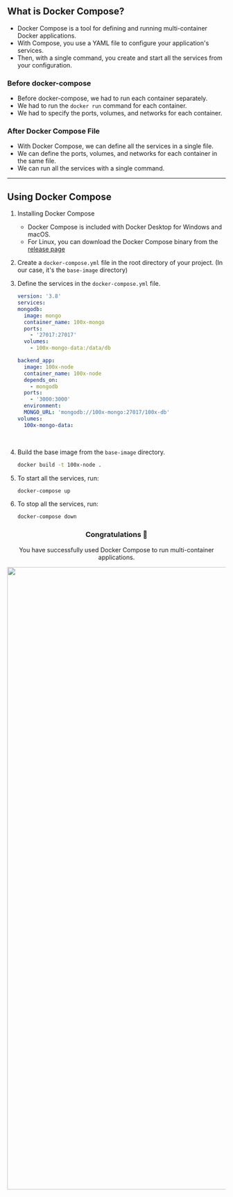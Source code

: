 ## What is Docker Compose?

- Docker Compose is a tool for defining and running multi-container Docker applications.
- With Compose, you use a YAML file to configure your application's services.
- Then, with a single command, you create and start all the services from your configuration.

### Before docker-compose

- Before docker-compose, we had to run each container separately.
- We had to run the `docker run` command for each container.
- We had to specify the ports, volumes, and networks for each container.

### After Docker Compose File

- With Docker Compose, we can define all the services in a single file.
- We can define the ports, volumes, and networks for each container in the same file.
- We can run all the services with a single command.

---

## Using Docker Compose

1. Installing Docker Compose

   - Docker Compose is included with Docker Desktop for Windows and macOS.
   - For Linux, you can download the Docker Compose binary from the [release page](https://docs.docker.com/desktop/install/linux-install/)
     <br>

2. Create a `docker-compose.yml` file in the root directory of your project. (In our case, it's the `base-image` directory)
   <br>

3. Define the services in the `docker-compose.yml` file.

   ```yaml
   version: '3.8'
   services:
   mongodb:
     image: mongo
     container_name: 100x-mongo
     ports:
       - '27017:27017'
     volumes:
       - 100x-mongo-data:/data/db

   backend_app:
     image: 100x-node
     container_name: 100x-node
     depends_on:
       - mongodb
     ports:
       - '3000:3000'
     environment:
     MONGO_URL: 'mongodb://100x-mongo:27017/100x-db'
   volumes:
     100x-mongo-data:
   ```

<br>

4. Build the base image from the `base-image` directory.

   ```bash
   docker build -t 100x-node .
   ```

5. To start all the services, run:

   ```bash
   docker-compose up
   ```

6. To stop all the services, run:
   ```bash
   docker-compose down
   ```

### <p align="center">Congratulations 🎉</p>

<p align="center">You have successfully used Docker Compose to run multi-container applications.</p>
<p align="center">
     <img width="1432" alt="Screenshot 2024-03-10 at 9 41 32 PM" src="https://github.com/its-id/100x-Cohort-Programs/assets/60315832/2ea0fafd-b159-46ae-952a-ba3806b864e2">
</p>
